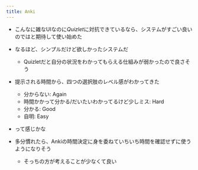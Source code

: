 ```yaml
---
title: Anki
---
```


* こんなに雑なUIなのに*Quizlet*に対抗できているなら、システムがすごい良いのではと期待して使い始めた

* なるほど、シンプルだけど欲しかったシステムだ
  
  * Quizletだと自分の状況をわかってもらえる仕組みが弱かったので良さそう
* 提示される時間から、四つの選択肢のレベル感がわかってきた
  
  * 分からない: Again
  * 時間かかって分かる/だいたいわかってるけど少しミス: Hard
  * 分かる: Good
  * 自明: Easy
* って感じかな

* 多分慣れたら、Ankiの時間決定に身を委ねていちいち時間を確認せずに使うようになりそう
  
  * そっちの方が考えることが少なくて良い
